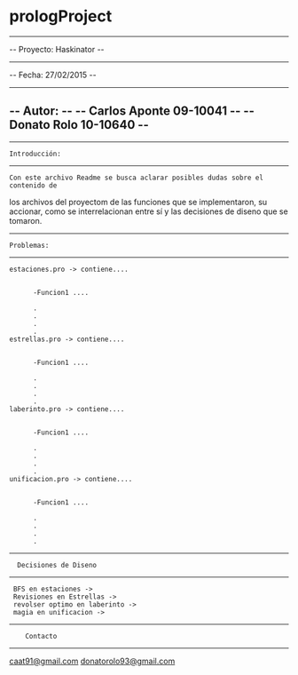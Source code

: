 # prologProject

--------------------------------------------------------------------------------
-- Proyecto: Haskinator                                                       --
--                                                                            --
-- Fecha: 27/02/2015                                                          --
--                                                                            --
-- Autor:                                                                     --
--         Carlos Aponte 09-10041                                             --
--         Donato Rolo   10-10640                                             --
--------------------------------------------------------------------------------

------------------------------------
    Introducción:
------------------------------------

    Con este archivo Readme se busca aclarar posibles dudas sobre el contenido de 
los archivos del proyectom de las funciones que se implementaron, su accionar,
como se interrelacionan entre sí y las decisiones de diseno que se tomaron.


------------------------------------
    Problemas: 
------------------------------------

	estaciones.pro -> contiene....


		  -Funcion1 ....

		  .
		  .
		  .
		  .
    estrellas.pro -> contiene....


		  -Funcion1 ....

		  .
		  .
		  .
		  .
	laberinto.pro -> contiene....


		  -Funcion1 ....

		  .
		  .
		  .
		  .
    unificacion.pro -> contiene....


		  -Funcion1 ....

		  .
		  .
		  .
		  .
              


------------------------------------   
      Decisiones de Diseno
------------------------------------ 
     
     BFS en estaciones -> 
     Revisiones en Estrellas ->
     revolser optimo en laberinto ->
     magia en unificacion -> 
         
------------------------------------   
        Contacto
------------------------------------ 

caat91@gmail.com
donatorolo93@gmail.com
